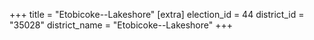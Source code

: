 +++
title = "Etobicoke--Lakeshore"
[extra]
election_id = 44
district_id = "35028"
district_name = "Etobicoke--Lakeshore"
+++
